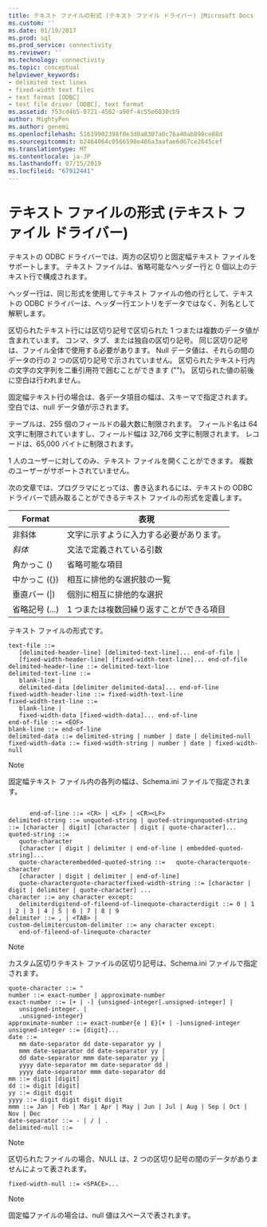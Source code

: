 ```yaml
---
title: テキスト ファイルの形式 (テキスト ファイル ドライバー) |Microsoft Docs
ms.custom: ''
ms.date: 01/19/2017
ms.prod: sql
ms.prod_service: connectivity
ms.reviewer: ''
ms.technology: connectivity
ms.topic: conceptual
helpviewer_keywords:
- delimited text lines
- fixed-width text files
- text format [ODBC]
- text file driver [ODBC], text format
ms.assetid: f53cd4b5-0721-4562-a90f-4c55e6030cb9
author: MightyPen
ms.author: genemi
ms.openlocfilehash: 51619902398f0e3d0a8307a0c76a40ab898ce88d
ms.sourcegitcommit: b2464064c0566590e486a3aafae6d67ce2645cef
ms.translationtype: MT
ms.contentlocale: ja-JP
ms.lasthandoff: 07/15/2019
ms.locfileid: "67912441"
---
```

# <a name="text-file-format-text-file-driver"></a>テキスト ファイルの形式 (テキスト ファイル ドライバー)
テキストの ODBC ドライバーでは、両方の区切りと固定幅テキスト ファイルをサポートします。 テキスト ファイルは、省略可能なヘッダー行と 0 個以上のテキスト行で構成されます。  
  
 ヘッダー行は、同じ形式を使用してテキスト ファイルの他の行として、テキストの ODBC ドライバーは、ヘッダー行エントリをデータではなく、列名として解釈します。  
  
 区切られたテキスト行には区切り記号で区切られた 1 つまたは複数のデータ値が含まれています。 コンマ、タブ、または独自の区切り記号。 同じ区切り記号は、ファイル全体で使用する必要があります。 Null データ値は、それらの間のデータの行の 2 つの区切り記号で示されていません。 区切られたテキスト行内の文字の文字列を二重引用符で囲むことができます ("")。 区切られた値の前後に空白は行われません。  
  
 固定幅テキスト行の場合は、各データ項目の幅は、スキーマで指定されます。 空白では、null データ値が示されます。  
  
 テーブルは、255 個のフィールドの最大数に制限されます。 フィールド名は 64 文字に制限されていますし、フィールド幅は 32,766 文字に制限されます。 レコードは、65,000 バイトに制限されます。  
  
 1 人のユーザーに対してのみ、テキスト ファイルを開くことができます。 複数のユーザーがサポートされていません。  
  
 次の文章では、プログラマにとっては、書き込まれるには、テキストの ODBC ドライバーで読み取ることができるテキスト ファイルの形式を定義します。  
  
|Format|表現|  
|------------|--------------------|  
|非斜体|文字に示すように入力する必要があります。|  
|*斜体*|文法で定義されている引数|  
|角かっこ ()|省略可能な項目|  
|中かっこ ({})|相互に排他的な選択肢の一覧|  
|垂直バー (&#124;)|個別に相互に排他的な選択|  
|省略記号 (...)|1 つまたは複数回繰り返すことができる項目|  
  
 テキスト ファイルの形式です。  
  
```  
text-file ::=  
   [delimited-header-line] [delimited-text-line]... end-of-file |  
   [fixed-width-header-line] [fixed-width-text-line]... end-of-file  
delimited-header-line ::= delimited-text-line  
delimited-text-line ::=  
   blank-line |  
   delimited-data [delimiter delimited-data]... end-of-line  
fixed-width-header-line ::= fixed-width-text-line  
fixed-width-text-line ::=  
   blank-line |  
   fixed-width-data [fixed-width-data]... end-of-line  
end-of-file ::= <EOF>  
blank-line ::= end-of-line  
delimited-data ::= delimited-string | number | date | delimited-null  
fixed-width-data ::= fixed-width-string | number | date | fixed-width-null  
```  
  
> [!NOTE]  
>  固定幅テキスト ファイル内の各列の幅は、Schema.ini ファイルで指定されます。  
  
```  
  
      end-of-line ::= <CR> | <LF> | <CR><LF>  
delimited-string ::= unquoted-string | quoted-stringunquoted-string ::= [character | digit] [character | digit | quote-character]...  
quoted-string ::=  
   quote-character  
   [character | digit | delimiter | end-of-line | embedded-quoted-string]...  
   quote-characterembedded-quoted-string ::=   quote-characterquote-character  
   [character | digit | delimiter | end-of-line]  
   quote-characterquote-characterfixed-width-string ::= [character | digit | delimiter | quote-character] ...  
character ::= any character except:  
   delimiterdigitend-of-fileend-of-linequote-characterdigit ::= 0 | 1 | 2 | 3 | 4 | 5 | 6 | 7 | 8 | 9  
delimiter ::= , | <TAB> |   
custom-delimitercustom-delimiter ::= any character except:  
   end-of-fileend-of-linequote-character  
```  
  
> [!NOTE]  
>  カスタム区切りテキスト ファイルの区切り記号は、Schema.ini ファイルで指定されます。  
  
```  
quote-character ::= "  
number ::= exact-number | approximate-number  
exact-number ::= [+ | -] {unsigned-integer[.unsigned-integer] |  
   unsigned-integer. |  
   .unsigned-integer}  
approximate-number ::= exact-number{e | E}[+ | -]unsigned-integer  
unsigned-integer ::= {digit}...  
date ::=  
   mm date-separator dd date-separator yy |  
   mmm date-separator dd date-separator yy |  
   dd date-separator mmm date-separator yy |  
   yyyy date-separator mm date-separator dd |  
   yyyy date-separator mmm date-separator dd  
mm ::= digit [digit]  
dd ::= digit [digit]  
yy ::= digit digit  
yyyy ::= digit digit digit digit  
mmm ::= Jan | Feb | Mar | Apr | May | Jun | Jul | Aug | Sep | Oct | Nov | Dec  
date-separator ::= - | / | .  
delimited-null ::=  
```  
  
> [!NOTE]  
>  区切られたファイルの場合、NULL は、2 つの区切り記号の間のデータがありませんによって表されます。  
  
```  
fixed-width-null ::= <SPACE>...  
```  
  
> [!NOTE]  
>  固定幅ファイルの場合は、null 値はスペースで表されます。
